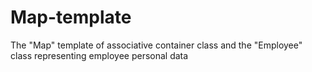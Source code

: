 # Map-template
The "Map" template of associative container class and the "Employee" class representing employee personal data
